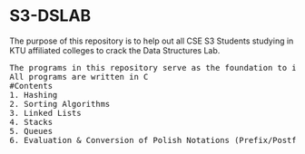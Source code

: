 # S3-DSLAB
The purpose of this repository is to help out all CSE S3 Students studying in KTU affiliated colleges to crack the Data Structures Lab. 

<pre>
The programs in this repository serve as the foundation to improve DS Skills.
All programs are written in C
#Contents
1. Hashing
2. Sorting Algorithms
3. Linked Lists
4. Stacks
5. Queues
6. Evaluation & Conversion of Polish Notations (Prefix/Postfix)
</pre>


